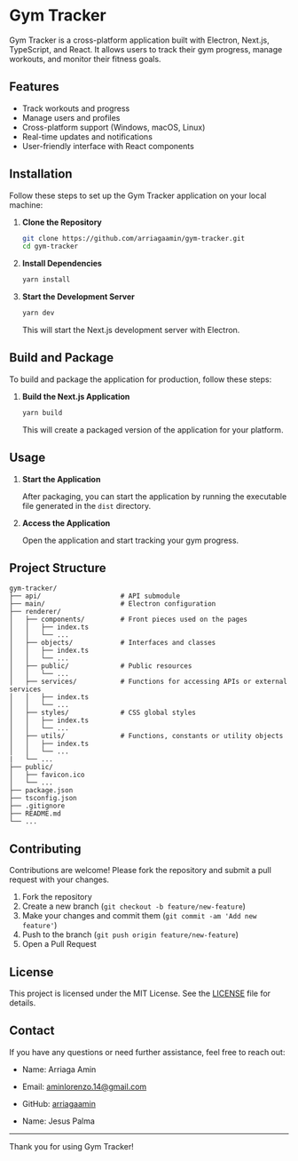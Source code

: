 # Gym Tracker

Gym Tracker is a cross-platform application built with Electron, Next.js, TypeScript, 
and React. It allows users to track their gym progress, manage workouts, and monitor their
fitness goals.

## Features

- Track workouts and progress
- Manage users and profiles
- Cross-platform support (Windows, macOS, Linux)
- Real-time updates and notifications
- User-friendly interface with React components

## Installation

Follow these steps to set up the Gym Tracker application on your local machine:

1. **Clone the Repository**

   ```bash
   git clone https://github.com/arriagaamin/gym-tracker.git
   cd gym-tracker
   ```

2. **Install Dependencies**

   ```bash
   yarn install
   ```

3. **Start the Development Server**

   ```bash
   yarn dev
   ```

   This will start the Next.js development server with Electron.

## Build and Package

To build and package the application for production, follow these steps:

1. **Build the Next.js Application**

   ```bash
   yarn build
   ```

   This will create a packaged version of the application for your platform.

## Usage

1. **Start the Application**

   After packaging, you can start the application by running the executable file generated in the `dist` directory.

2. **Access the Application**

   Open the application and start tracking your gym progress.

## Project Structure

```
gym-tracker/
├── api/                    # API submodule
├── main/                   # Electron configuration
├── renderer/
│   ├── components/         # Front pieces used on the pages
│   │   ├── index.ts
│   │   └── ...
│   ├── objects/            # Interfaces and classes
│   │   ├── index.ts
│   │   └── ...
│   ├── public/             # Public resources
│   │   └── ...
│   ├── services/           # Functions for accessing APIs or external services
│   │   ├── index.ts
│   │   └── ...
│   ├── styles/             # CSS global styles
│   │   ├── index.ts
│   │   └── ...
│   ├── utils/              # Functions, constants or utility objects
│   │   ├── index.ts
│   │   └── ...
|   └── ...
├── public/
│   ├── favicon.ico
│   └── ...
├── package.json
├── tsconfig.json
├── .gitignore
├── README.md
└── ...
```

## Contributing

Contributions are welcome! Please fork the repository and submit a pull request with your changes.

1. Fork the repository
2. Create a new branch (`git checkout -b feature/new-feature`)
3. Make your changes and commit them (`git commit -am 'Add new feature'`)
4. Push to the branch (`git push origin feature/new-feature`)
5. Open a Pull Request

## License

This project is licensed under the MIT License. See the [LICENSE](LICENSE) file for details.

## Contact

If you have any questions or need further assistance, feel free to reach out:

- Name: Arriaga Amin
- Email: aminlorenzo.14@gmail.com
- GitHub: [arriagaamin](https://github.com/arriagaamin)

- Name: Jesus Palma

---

Thank you for using Gym Tracker!
